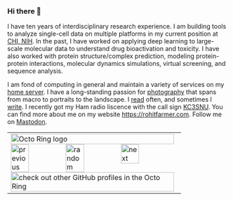 ### Hi there 👋

I have ten years of interdisciplinary research experience. I am building tools to analyze single-cell data on multiple platforms in my current position at [CHI, NIH](https://chi.niaid.nih.gov/). In the past, I have worked on applying deep learning to large-scale molecular data to understand drug bioactivation and toxicity. I have also worked with protein structure/complex prediction, modeling protein-protein interactions, molecular dynamics simulations, virtual screening, and sequence analysis.

I am fond of computing in general and maintain a variety of services on my [home server](https://rohitfarmer.ddns.net/). I have a long-standing passion for [photography](https://unsplash.com/@rohitfarmer) that spans from macro to portraits to the landscape. I [read](https://www.goodreads.com/rohitfarmer) often, and sometimes I [write](https://medium.com/@rohitfarmer). I recently got my Ham radio liscence with the call sign [KC3SNU](https://www.qrz.com/db/kc3snu). You can find more about me on my website https://rohitfarmer.com. Follow me on <a rel="me" href="https://fosstodon.org/@swatantra">Mastodon</a>.

<table><tbody><tr><td><a href="https://octo-ring.com/"><img src="https://octo-ring.com/static/img/widget/top.png" width="99%" alt="Octo Ring logo" align="top"></a><br><a href="https://octo-ring.com/p/rohitfarmer/prev"><img src="https://octo-ring.com/static/img/widget/prev.png" width="33%" alt="previous" align="top" title="previous profile"></a><a href="https://octo-ring.com/p/rohitfarmer/random"><img src="https://octo-ring.com/static/img/widget/random.png" width="33%" alt="random" align="top" title="random profile"></a><a href="https://octo-ring.com/p/rohitfarmer/next"><img src="https://octo-ring.com/static/img/widget/next.png" width="33%" alt="next" align="top" title="next profile"></a><br><a href="https://octo-ring.com/"><img src="https://octo-ring.com/static/img/widget/bottom.png" width="99%" alt="check out other GitHub profiles in the Octo Ring" align="top"></a></td></tr></tbody></table>

<!--
**rohitfarmer/rohitfarmer** is a ✨ _special_ ✨ repository because its `README.md` (this file) appears on your GitHub profile.

Here are some ideas to get you started:

- 🔭 I’m currently working on ...
- 🌱 I’m currently learning ...
- 👯 I’m looking to collaborate on ...
- 🤔 I’m looking for help with ...
- 💬 Ask me about ...
- 📫 How to reach me: ...
- 😄 Pronouns: ...
- ⚡ Fun fact: ...
-->
